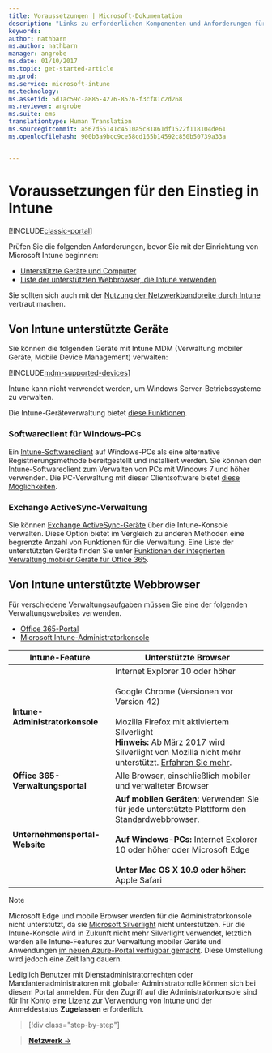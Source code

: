 ```yaml
---
title: Voraussetzungen | Microsoft-Dokumentation
description: "Links zu erforderlichen Komponenten und Anforderungen für Intune"
keywords: 
author: nathbarn
ms.author: nathbarn
manager: angrobe
ms.date: 01/10/2017
ms.topic: get-started-article
ms.prod: 
ms.service: microsoft-intune
ms.technology: 
ms.assetid: 5d1ac59c-a885-4276-8576-f3cf81c2d268
ms.reviewer: angrobe
ms.suite: ems
translationtype: Human Translation
ms.sourcegitcommit: a567d55141c4510a5c81861df1522f118104de61
ms.openlocfilehash: 900b3a9bcc9ce58cd165b14592c850b50739a33a


---
```


# <a name="prerequisites-to-getting-started-with-intune"></a>Voraussetzungen für den Einstieg in Intune

[!INCLUDE[classic-portal](../includes/classic-portal.md)]

Prüfen Sie die folgenden Anforderungen, bevor Sie mit der Einrichtung von Microsoft Intune beginnen:

- [Unterstützte Geräte und Computer](#intune-supported-devices)
- [Liste der unterstützten Webbrowser, die Intune verwenden](#intune-supported-web-browsers)

Sie sollten sich auch mit der [Nutzung der Netzwerkbandbreite durch Intune](network-bandwidth-use.md) vertraut machen.

## <a name="intune-supported-devices"></a>Von Intune unterstützte Geräte

Sie können die folgenden Geräte mit Intune MDM (Verwaltung mobiler Geräte, Mobile Device Management) verwalten:

[!INCLUDE[mdm-supported-devices](../includes/mdm-supported-devices.md)]

Intune kann nicht verwendet werden, um Windows Server-Betriebssysteme zu verwalten.

Die Intune-Geräteverwaltung bietet [diese Funktionen](mobile-device-management-capabilities-in-microsoft-intune.md).

### <a name="windows-pc-software-client"></a>Softwareclient für Windows-PCs

Ein [Intune-Softwareclient](/intune/deploy-use/manage-windows-pcs-with-microsoft-intune) auf Windows-PCs als eine alternative Registrierungsmethode bereitgestellt und installiert werden. Sie können den Intune-Softwareclient zum Verwalten von PCs mit Windows 7 und höher verwenden. Die PC-Verwaltung mit dieser Clientsoftware bietet [diese Möglichkeiten](windows-pc-management-capabilities-in-microsoft-intune.md).

### <a name="exchange-activesync-management"></a>Exchange ActiveSync-Verwaltung

Sie können [Exchange ActiveSync-Geräte](/intune/deploy-use/mobile-device-management-with-exchange-activesync-and-microsoft-intune) über die Intune-Konsole verwalten. Diese Option bietet im Vergleich zu anderen Methoden eine begrenzte Anzahl von Funktionen für die Verwaltung. Eine Liste der unterstützten Geräte finden Sie unter [Funktionen der integrierten Verwaltung mobiler Geräte für Office 365](https://support.office.com/article/Capabilities-of-built-in-Mobile-Device-Management-for-Office-365-a1da44e5-7475-4992-be91-9ccec25905b0).

## <a name="intune-supported-web-browsers"></a>Von Intune unterstützte Webbrowser

Für verschiedene Verwaltungsaufgaben müssen Sie eine der folgenden Verwaltungswebsites verwenden.

- [Office 365-Portal](http://go.microsoft.com/fwlink/p/?LinkId=698854)
- [Microsoft Intune-Administratorkonsole](https://admin.manage.microsoft.com/)

|Intune-Feature |Unterstützte Browser|
|---------|---------|
|**Intune-Administratorkonsole**     |  Internet Explorer 10 oder höher<br /><br />Google Chrome (Versionen vor Version 42)<br /><br />Mozilla Firefox mit aktiviertem Silverlight<br />**Hinweis:** Ab März 2017 wird Silverlight von Mozilla nicht mehr unterstützt. [Erfahren Sie mehr](https://go.microsoft.com/fwlink/?linkid=836872). |
|**Office 365-Verwaltungsportal**     |Alle Browser, einschließlich mobiler und verwalteter Browser  |
|**Unternehmensportal-Website**     |**Auf mobilen Geräten:** Verwenden Sie für jede unterstützte Plattform den Standardwebbrowser.   <br /><br />**Auf Windows-PCs:** Internet Explorer 10 oder höher oder Microsoft Edge<br /><br />**Unter Mac OS X 10.9 oder höher:** Apple Safari    |

> [!Note]
> Microsoft Edge und mobile Browser werden für die Administratorkonsole nicht unterstützt, da sie [Microsoft Silverlight](https://msdn.microsoft.com/en-us/library/cc838158(v=vs.95).aspx) nicht unterstützen. Für die Intune-Konsole wird in Zukunft nicht mehr Silverlight verwendet, letztlich werden alle Intune-Features zur Verwaltung mobiler Geräte und Anwendungen [im neuen Azure-Portal verfügbar gemacht](https://blogs.technet.microsoft.com/enterprisemobility/2015/11/17/enhancing-managed-mobile-productivity/). Diese Umstellung wird jedoch eine Zeit lang dauern.


Lediglich Benutzer mit Dienstadministratorrechten oder Mandantenadministratoren mit globaler Administratorrolle können sich bei diesem Portal anmelden. Für den Zugriff auf die Administratorkonsole sind für Ihr Konto eine Lizenz zur Verwendung von Intune und der Anmeldestatus **Zugelassen** erforderlich.

>[!div class="step-by-step"]

>[**Netzwerk** &rarr;](network-bandwidth-use.md)  



<!--HONumber=Jan17_HO2-->


